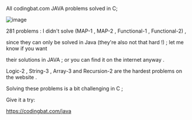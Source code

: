All codingbat.com JAVA problems solved in C;

![image](https://user-images.githubusercontent.com/66868625/207361387-5a8bb04f-02af-45b2-82e2-61c355c6fbfe.png)

281 problems : I didn't solve (MAP-1 , MAP-2 , Functional-1 , Functional-2) ,

since they can only be solved in Java (they're also not that hard !) ; let me know if you want

their solutions in JAVA ; or you can find it on the internet anyway .

Logic-2 , String-3 , Array-3 and Recursion-2 are the hardest problems on the website .

Solving these problems is a bit challenging in C ;

Give it a try:

https://codingbat.com/java
